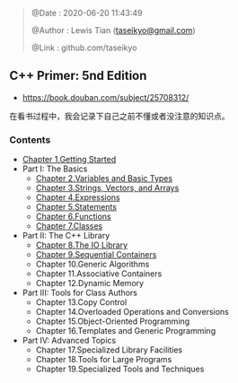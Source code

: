 > @Date    : 2020-06-20 11:43:49
>
> @Author  : Lewis Tian (taseikyo@gmail.com)
>
> @Link    : github.com/taseikyo

## C++ Primer: 5nd Edition

- https://book.douban.com/subject/25708312/

在看书过程中，我会记录下自己之前不懂或者没注意的知识点。

### Contents

- [Chapter 1.Getting Started](src/01.getting-started.md)
- Part I: The Basics
	- [Chapter 2.Variables and Basic Types](src/02.variables-and-basic-types.md)
	- [Chapter 3.Strings, Vectors, and Arrays](src/03.strings-vectors-and-arrays.md)
	- [Chapter 4.Expressions](src/04.expressions.md)
	- [Chapter 5.Statements](src/05.statements.md)
	- [Chapter 6.Functions](src/06.functions.md)
	- [Chapter 7.Classes](src/07.classes.md)
- Part II: The C++ Library
	- [Chapter 8.The IO Library](src/08.the-io-library.md)
	- [Chapter 9.Sequential Containers](src/09.sequential-containers.md)
	- Chapter 10.Generic Algorithms
	- Chapter 11.Associative Containers
	- Chapter 12.Dynamic Memory
- Part III: Tools for Class Authors
	- Chapter 13.Copy Control
	- Chapter 14.Overloaded Operations and Conversions
	- Chapter 15.Object-Oriented Programming
	- Chapter 16.Templates and Generic Programming
- Part IV: Advanced Topics
	- Chapter 17.Specialized Library Facilities
	- Chapter 18.Tools for Large Programs
	- Chapter 19.Specialized Tools and Techniques
